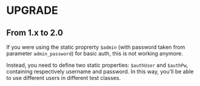 UPGRADE
=======

From 1.x to 2.0
---------------

If you were using the static proprerty `$admin` (with password taken from parameter `admin_password`)
for basic auth, this is not working anymore.

Instead, you need to define two static properties: `$authUser` and `$authPw`, containing respectively
username and password. In this way, you'll be able to use different users in different test classes.

